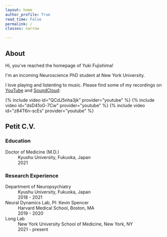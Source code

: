 ```yaml
---
layout: home
author_profile: True
read_time: False
permalink: /
classes: narrow

---
```

<a name="about"></a>
## About

Hi, you've reached the homepage of Yuki Fujishima!

I'm an incoming Neuroscience PhD student at New York University.

I love playing and listenting to music. Please find some of my recordings on [YouTube][Music] and [SoundCloud][SoundCloud]:

[Music]: https://www.youtube.com/channel/UCkD0peZnb8RtuGNHhCf_jkg
[SoundCloud]: https://soundcloud.com/yuki-fuji

{% include video id="QCdJ5nha3jk" provider="youtube" %}
{% include video id="dsD41oG-7Cw" provider="youtube" %}
{% include video id="z84T6n-scEs" provider="youtube" %}

## Petit C.V.

### Education

<dl>
  <dt>Doctor of Medicine (M.D.)</dt>
    <dd>Kyushu University, Fukuoka, Japan</dd>
    <dd>2021</dd>
</dl>

### Research Experience
<dl>
  <dt>Department of Neuropsychiatry</dt>
    <dd>Kyushu University, Fukuoka, Japan</dd>
    <dd>2018 - 2021</dd>
  <dt>Neural Dynamics Lab, PI: Kevin Spencer</dt>
    <dd>Harvard Medical School, Boston, MA</dd>
    <dd>2019 - 2020</dd>
  <dt>Long Lab</dt>
    <dd>New York University School of Medicine, New York, NY</dd>
    <dd>2021 - present</dd>
</dl>
